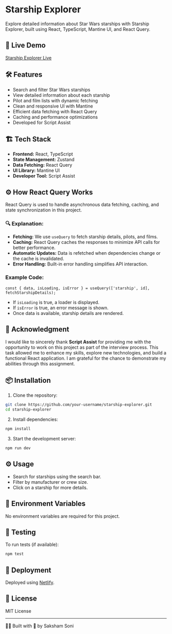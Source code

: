 # Starship Explorer

Explore detailed information about Star Wars starships with Starship Explorer, built using React, TypeScript, Mantine UI, and React Query.

## 🚀 Live Demo
[Starship Explorer Live](https://67afbd78370323b1f6883a0d--relaxed-caramel-f26df8.netlify.app/)

## 🛠️ Features

- Search and filter Star Wars starships
- View detailed information about each starship
- Pilot and film lists with dynamic fetching
- Clean and responsive UI with Mantine
- Efficient data fetching with React Query
- Caching and performance optimizations
- Developed for Script Assist

## 🏗️ Tech Stack

- **Frontend:** React, TypeScript
- **State Management:** Zustand
- **Data Fetching:** React Query
- **UI Library:** Mantine UI
- **Developer Tool:** Script Assist

## ⚙️ How React Query Works

React Query is used to handle asynchronous data fetching, caching, and state synchronization in this project. 

### 🔍 Explanation:
- **Fetching:** We use `useQuery` to fetch starship details, pilots, and films.
- **Caching:** React Query caches the responses to minimize API calls for better performance.
- **Automatic Updates:** Data is refetched when dependencies change or the cache is invalidated.
- **Error Handling:** Built-in error handling simplifies API interaction.

### Example Code:
```tsx
const { data, isLoading, isError } = useQuery(['starship', id], fetchStarshipDetails);
```
- If `isLoading` is true, a loader is displayed.
- If `isError` is true, an error message is shown.
- Once data is available, starship details are rendered.

## 🙌 Acknowledgment

I would like to sincerely thank **Script Assist** for providing me with the opportunity to work on this project as part of the interview process. This task allowed me to enhance my skills, explore new technologies, and build a functional React application. I am grateful for the chance to demonstrate my abilities through this assignment.

## 📦 Installation

1. Clone the repository:
```bash
git clone https://github.com/your-username/starship-explorer.git
cd starship-explorer
```

2. Install dependencies:
```bash
npm install
```

3. Start the development server:
```bash
npm run dev
```

## ⚙️ Usage

- Search for starships using the search bar.
- Filter by manufacturer or crew size.
- Click on a starship for more details.

## 🔑 Environment Variables

No environment variables are required for this project.

## 🧪 Testing

To run tests (if available):
```bash
npm test
```

## 🚚 Deployment

Deployed using [Netlify](https://www.netlify.com/).

## 📖 License

MIT License

---

👨‍💻 Built with 💙 by Saksham Soni


